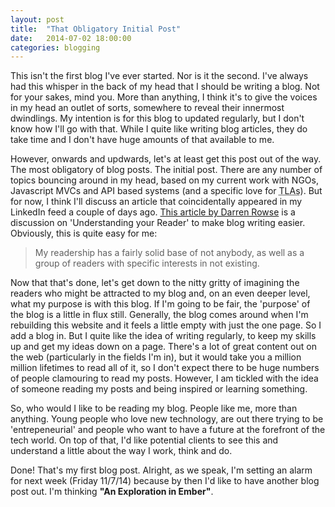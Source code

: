 ```yaml
---
layout: post
title:  "That Obligatory Initial Post"
date:   2014-07-02 18:00:00
categories: blogging
---
```


This isn't the first blog I've ever started. Nor is it the second. I've always had this whisper in the back of my head that I should be writing a blog. Not for your sakes, mind you. More than anything, I think it's to give the voices in my head an outlet of sorts, somewhere to reveal their innermost dwindlings. My intention is for this blog to updated regularly, but I don't know how I'll go with that. While I quite like writing blog articles, they do take time and I don't have huge amounts of that available to me.

However, onwards and updwards, let's at least get this post out of the way. The most obligatory of blog posts. The initial post. There are any number of topics bouncing around in my head, based on my current work with NGOs, Javascript MVCs and API based systems (and a specific love for <abbr class="tipped" data-placement="bottom" title="Three Letter Acronyms">TLAs</abbr>). But for now, I think I'll discuss an article that coincidentally appeared in my LinkedIn feed a couple of days ago. [This article by Darren Rowse][article] is a discussion on 'Understanding your Reader' to make blog writing easier. Obviously, this is quite easy for me:

> My readership has a fairly solid base of not anybody, as well as a group of readers with specific interests in not existing.

Now that that's done, let's get down to the nitty gritty of imagining the readers who might be attracted to my blog and, on an even deeper level, what my purpose is with this blog. If I'm going to be fair, the 'purpose' of the blog is a little in flux still. Generally, the blog comes around when I'm rebuilding this website and it feels a little empty with just the one page. So I add a blog in. But I quite like the idea of writing regularly, to keep my skills up and get my ideas down on a page. There's a lot of great content out on the web (particularly in the fields I'm in), but it would take you a million million lifetimes to read all of it, so I don't expect there to be huge numbers of people clamouring to read my posts. However, I am tickled with the idea of someone reading my posts and being inspired or learning something.

So, who would I like to be reading my blog. People like me, more than anything. Young people who love new technology, are out there trying to be 'entrepeneurial' and people who want to have a future at the forefront of the tech world. On top of that, I'd like potential clients to see this and understand a little about the way I work, think and do.

Done! That's my first blog post. Alright, as we speak, I'm setting an alarm for next week (Friday 11/7/14) because by then I'd like to have another blog post out. I'm thinking __"An Exploration in Ember"__.

[article]: http://www.linkedin.com/today/post/article/20140602233919-3161863-if-you-don-t-know-this-your-blogging-will-always-be-a-struggle?trk=eml-comm_nu_digest-peoplefollow-article-1-id123&midToken=AQEEPg53wmTPNA&fromEmail=fromEmail&ut=0P4r6EXDgraSk1
